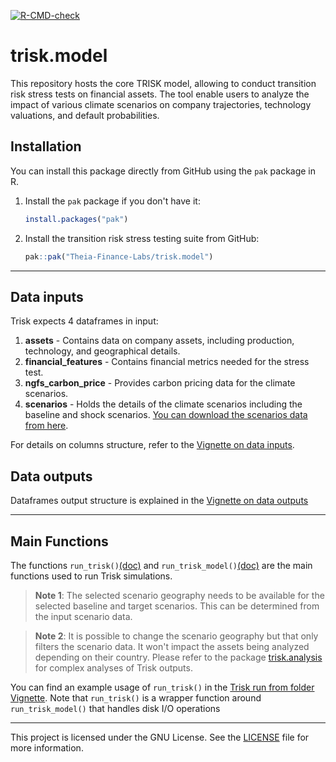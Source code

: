   <!-- badges: start -->
  [![R-CMD-check](https://github.com/Theia-Finance-Labs/trisk.model/actions/workflows/R-CMD-check.yaml/badge.svg)](https://github.com/Theia-Finance-Labs/trisk.model/actions/workflows/R-CMD-check.yaml)
  <!-- badges: end -->

# trisk.model

This repository hosts the core TRISK model, allowing to conduct transition risk stress tests on financial assets. The tool enable users to analyze the impact of various climate scenarios on company trajectories, technology valuations, and default probabilities.

## Installation

You can install this package directly from GitHub using the `pak` package in R.

1. Install the `pak` package if you don't have it:

    ```r
    install.packages("pak")
    ```

2. Install the transition risk stress testing suite from GitHub:

    ```r
    pak::pak("Theia-Finance-Labs/trisk.model")
    ```


---


## Data inputs

  Trisk expects 4 dataframes in input:

1. **assets** - Contains data on company assets, including production, technology, and geographical details.
2. **financial_features** - Contains financial metrics needed for the stress test.
3. **ngfs_carbon_price** - Provides carbon pricing data for the climate scenarios.
4. **scenarios** - Holds the details of the climate scenarios including the baseline and shock scenarios. [You can download the scenarios data from here](https://storage.googleapis.com/crispy-public-data/trisk_inputs/scenarios.csv).

For details on columns structure, refer to the [Vignette on data inputs](https://theia-finance-labs.github.io/trisk.model/articles/data-input-description.html).

## Data outputs

  Dataframes output structure is explained in the [Vignette on data outputs](https://theia-finance-labs.github.io/trisk.model/articles/data-output-description.html)


---


## Main Functions

The functions `run_trisk()`[(doc)](https://theia-finance-labs.github.io/trisk.model/reference/run_trisk.html) and `run_trisk_model()`[(doc)](https://theia-finance-labs.github.io/trisk.model/reference/run_trisk_model.html) are the main functions used to run Trisk simulations.

> **Note 1**: The selected scenario geography needs to be available for the selected baseline and target scenarios. This can be determined from the input scenario data.

> **Note 2**:  It is possible to change the scenario geography but that only filters the scenario data. It won't impact the assets being analyzed depending on their country. Please refer to the package [trisk.analysis](https://theia-finance-labs.github.io/trisk.analysis/) for complex analyses of Trisk outputs.


You can find an example usage of `run_trisk()` in the [Trisk run from folder Vignette](https://theia-finance-labs.github.io/trisk.model/articles/trisk-run-from-folder.html). Note that  `run_trisk()` is a wrapper function around `run_trisk_model()` that handles disk I/O operations


---

This project is licensed under the GNU License. See the [LICENSE](LICENSE) file for more information.

